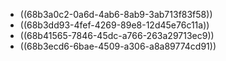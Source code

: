 - ((68b3a0c2-0a6d-4ab6-8ab9-3ab713f83f58))
- ((68b3dd93-4fef-4269-89e8-12d45e76c11a))
- ((68b41565-7846-45dc-a766-263a29713ec9))
- ((68b3ecd6-6bae-4509-a306-a8a89774cd91))